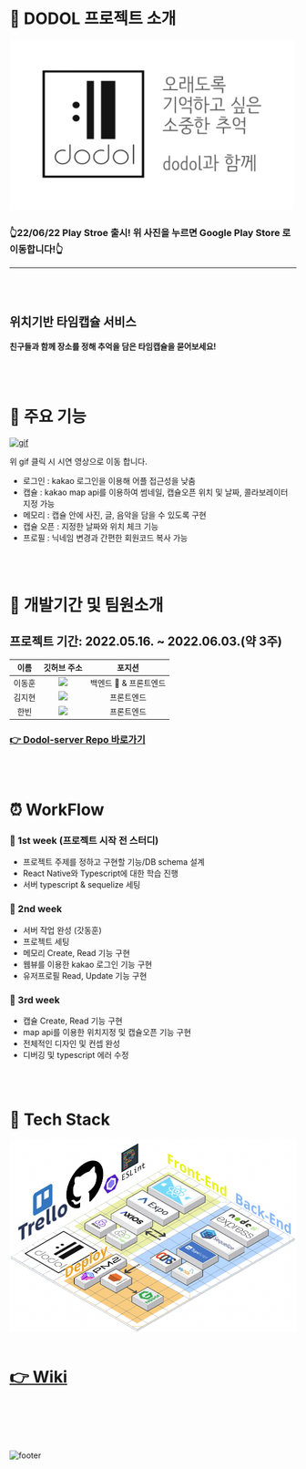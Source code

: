 
# 💫  DODOL 프로젝트 소개
<a href="https://play.google.com/store/apps/details?id=com.klh.dodol"> <img alt="습관삼끼" src="./assets/readme/dodol.jpg" width="500" height="300"> </a>
### 👆22/06/22 Play Stroe 출시! 위 사진을 누르면 Google Play Store 로 이동합니다!👆

---  
  
</br>
</br>

##  위치기반 타임캡슐 서비스
#### 친구들과 함께 장소를 정해 추억을 담은 타임캡슐을 묻어보세요!




<br>
<br>


# 📌 주요 기능
[![gif](https://user-images.githubusercontent.com/96301958/172196799-fb088320-18c2-4d31-95eb-3185f87fa475.gif)](https://www.youtube.com/watch?v=P6JsVEG6K6o)  

위 gif 클릭 시 시연 영상으로 이동 합니다.

- 로그인 : kakao 로그인을 이용해 어플 접근성을 낮춤
- 캡슐 : kakao map api를 이용하여 썸네일, 캡슐오픈 위치 및 날짜, 콜라보레이터 지정 가능
- 메모리 : 캡슐 안에 사진, 글, 음악을 담을 수 있도록 구현
- 캡슐 오픈 : 지정한 날짜와 위치 체크 기능
- 프로필 : 닉네임 변경과 간편한 회원코드 복사 가능

<br>
<br>


# 🌴 개발기간 및 팀원소개
## 프로젝트 기간: 2022.05.16. ~ 2022.06.03.(약 3주)


|   이름    |                           깃허브 주소                               | 포지션 |
| :------: | :--------------------------------------------------------------: | :----: |
| 이동훈     |  <a href="https://github.com/green-kong"><img src="https://img.shields.io/badge/dev%2D%2Dkong-339933?style=flat-square&logo=github&logoColor=white&link=https://github.com/green-kong"/></a>  | 백엔드 💫  &  프론트엔드 |
|  김지현    |    <a href="https://github.com/yellow-w"><img src="https://img.shields.io/badge/yellow%2D%2Dw-831814?style=flat-square&logo=github&logoColor=white&link=https://github.com/yellow-w"/></a>    | 프론트엔드 |
|  한빈     | <a href="https://github.com/hb707"><img src="https://img.shields.io/badge/hb707-194673?style=flat-square&logo=github&logoColor=white&link=https://github.com/hb707"/></a>             | 프론트엔드 |


 <a href="https://github.com/green-kong/Dodol-server"> <h3> 👉 Dodol-server Repo 바로가기</h3> </a>
<br>
<br>


 # ⏰ WorkFlow
 
 ### 🌱  1st week (프로젝트 시작 전 스터디)
 - 프로젝트 주제를 정하고 구현할 기능/DB schema 설계
 - React Native와 Typescript에 대한 학습 진행
 - 서버 typescript & sequelize 세팅
 ### 🌱 2nd week
 - 서버 작업 완성 (갓동훈)
 - 프로젝트 세팅
 - 메모리 Create, Read 기능 구현
 - 웹뷰를 이용한 kakao 로그인 기능 구현
 - 유저프로필 Read, Update 기능 구현
 ### 🌱 3rd week
 - 캡슐 Create, Read 기능 구현
 - map api를 이용한 위치지정 및 캡슐오픈 기능 구현
 - 전체적인 디자인 및 컨셉 완성
 - 디버깅 및 typescript 에러 수정


<br>
<br>

# 🔨 Tech Stack
  
<img alt="도돌 기술스택" src="./assets/readme/dodol_techStack.png" width="800">
<br>
<br>

# <a href="https://github.com/hb707/Dodol-app/wiki"> 👉 Wiki </a>

<br>
<br>

<br>
<br>


![footer](https://capsule-render.vercel.app/api?type=wave&color=0:bebbf5,100:a82da8&height=200&section=footer&text=%F0%9F%8E%89%20dodol%20%F0%9F%8E%89&fontSize=30&fontAlignY=80)
